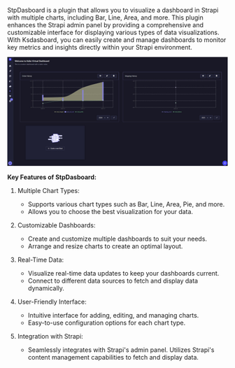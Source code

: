 StpDasboard is a plugin that allows you to visualize a dashboard in Strapi with multiple charts, including Bar, Line, Area, and more. This plugin enhances the Strapi admin panel by providing a comprehensive and customizable interface for displaying various types of data visualizations. With Ksdasboard, you can easily create and manage dashboards to monitor key metrics and insights directly within your Strapi environment.

![screenshot](./docs/screenshot.jpg)

**Key Features of StpDasboard:**
1. Multiple Chart Types:
    - Supports various chart types such as Bar, Line, Area, Pie, and more.
    - Allows you to choose the best visualization for your data.

2. Customizable Dashboards:
    - Create and customize multiple dashboards to suit your needs.
    - Arrange and resize charts to create an optimal layout.

3. Real-Time Data:
    - Visualize real-time data updates to keep your dashboards current.
    - Connect to different data sources to fetch and display data dynamically.

4. User-Friendly Interface:
    - Intuitive interface for adding, editing, and managing charts.
    - Easy-to-use configuration options for each chart type.

5. Integration with Strapi:
    - Seamlessly integrates with Strapi's admin panel.
    Utilizes Strapi's content management capabilities to fetch and display data.


